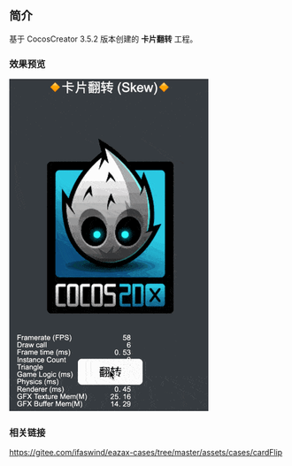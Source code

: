 ## 简介
基于 CocosCreator 3.5.2 版本创建的 **卡片翻转** 工程。

### 效果预览
![image](../../../gif/202206/2022062901.gif)

### 相关链接
https://gitee.com/ifaswind/eazax-cases/tree/master/assets/cases/cardFlip